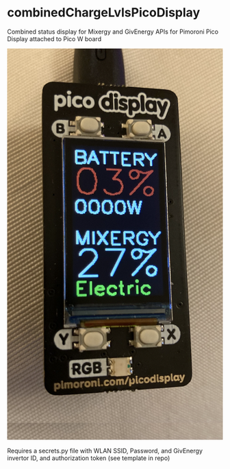 # combinedChargeLvlsPicoDisplay

Combined status display for Mixergy and GivEnergy APIs for Pimoroni Pico Display attached to Pico W board


![Screenshot](combinedPicoDisplayNew.png)


Requires a secrets.py file with WLAN SSID, Password, and GivEnergy invertor ID, and authorization token (see template in repo)
